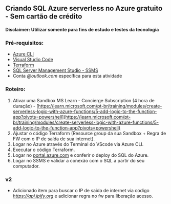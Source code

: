 ## Criando SQL Azure serverless no Azure gratuito - Sem cartão de crédito
#### Disclaimer: Utilizar somente para fins de estudo e testes da tecnologia

### Pré-requisitos:

- [Azure CLI](https://learn.microsoft.com/pt-br/cli/azure/)
- [Visual Studio Code](https://code.visualstudio.com/download)
- [Terraform]([code.visualstudio.com/download](https://www.terraform.io/downloads))
- [SQL Server Management Studio - SSMS](https://learn.microsoft.com/pt-br/sql/ssms/download-sql-server-management-studio-ssms?view=sql-server-ver16)
- Conta _@outlook.com_ específica para esta atividade


### Roteiro:

1. Ativar uma Sandbox MS Learn - Concierge Subscription (4 hora de duração) - 
[https://learn.microsoft.com/pt-br/training/modules/create-serverless-logic-with-azure-functions/5-add-logic-to-the-function-app?pivots=powershell](https://learn.microsoft.com/pt-br/training/modules/create-serverless-logic-with-azure-functions/5-add-logic-to-the-function-app?pivots=powershell)
2. Ajustar o código Terraform (Resource group da sua Sandbox + Regra de FW com o IP de saída de sua internet).
3. Logar no Azure através do Terminal do VScode via Azure CLI.
4. Executar o código Terraform.
5. Logar no [portal.azure.com](https://portal.azure.com/) e conferir o deploy do SQL do Azure.
6. Logar no SSMS e validar a conexão com o SQL a partir do seu computador.

### v2
- Adicionado item para buscar o IP de saida de internet via codigo *https://api.ipify.org* e adicionar regra no fw para liberação acesso.
